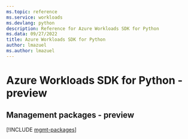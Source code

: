 ```yaml
---
ms.topic: reference
ms.service: workloads
ms.devlang: python
description: Reference for Azure Workloads SDK for Python
ms.data: 09/27/2022
title: Azure Workloads SDK for Python
author: lmazuel
ms.author: lmazuel
---
```

# Azure Workloads SDK for Python - preview

## Management packages - preview
[!INCLUDE [mgmt-packages](workloads-mgmt-index.md)]